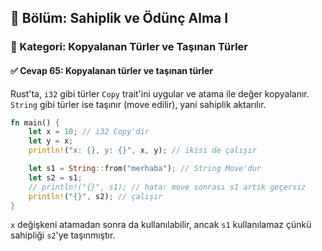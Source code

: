 ## 📘 Bölüm: Sahiplik ve Ödünç Alma I  
### 🔹 Kategori: Kopyalanan Türler ve Taşınan Türler  
#### ✅ Cevap 65: Kopyalanan türler ve taşınan türler

Rust'ta, `i32` gibi türler `Copy` trait'ini uygular ve atama ile değer kopyalanır. `String` gibi türler ise taşınır (move edilir), yani sahiplik aktarılır.

```rust
fn main() {
    let x = 10; // i32 Copy'dir
    let y = x;
    println!("x: {}, y: {}", x, y); // ikisi de çalışır

    let s1 = String::from("merhaba"); // String Move'dur
    let s2 = s1;
    // println!("{}", s1); // hata: move sonrası s1 artık geçersiz
    println!("{}", s2); // çalışır
}
```

`x` değişkeni atamadan sonra da kullanılabilir, ancak `s1` kullanılamaz çünkü sahipliği `s2`'ye taşınmıştır.
